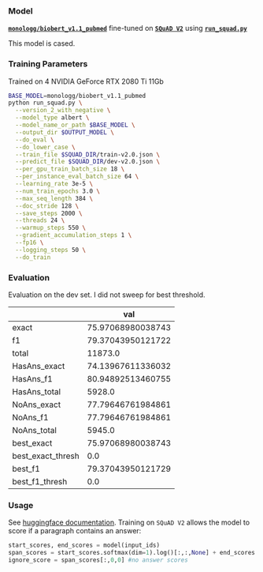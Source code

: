 ### Model
**[`monologg/biobert_v1.1_pubmed`](https://huggingface.co/monologg/biobert_v1.1_pubmed)** fine-tuned on **[`SQuAD V2`](https://rajpurkar.github.io/SQuAD-explorer/)** using **[`run_squad.py`](https://github.com/huggingface/transformers/blob/master/examples/question-answering/run_squad.py)**

This model is cased.

### Training Parameters
Trained on 4 NVIDIA GeForce RTX 2080 Ti 11Gb
```bash
BASE_MODEL=monologg/biobert_v1.1_pubmed
python run_squad.py \
  --version_2_with_negative \
  --model_type albert \
  --model_name_or_path $BASE_MODEL \
  --output_dir $OUTPUT_MODEL \
  --do_eval \
  --do_lower_case \
  --train_file $SQUAD_DIR/train-v2.0.json \
  --predict_file $SQUAD_DIR/dev-v2.0.json \
  --per_gpu_train_batch_size 18 \
  --per_instance_eval_batch_size 64 \
  --learning_rate 3e-5 \
  --num_train_epochs 3.0 \
  --max_seq_length 384 \
  --doc_stride 128 \
  --save_steps 2000 \
  --threads 24 \
  --warmup_steps 550 \
  --gradient_accumulation_steps 1 \
  --fp16 \
  --logging_steps 50 \
  --do_train
```
  
### Evaluation

Evaluation on the dev set. I did not sweep for best threshold.

|                   | val               |
|-------------------|-------------------|
| exact             | 75.97068980038743 |
| f1                | 79.37043950121722 |
| total             | 11873.0           |
| HasAns_exact      | 74.13967611336032 |
| HasAns_f1         | 80.94892513460755 |
| HasAns_total      | 5928.0            |
| NoAns_exact       | 77.79646761984861 |
| NoAns_f1          | 77.79646761984861 |
| NoAns_total       | 5945.0            |
| best_exact        | 75.97068980038743 |
| best_exact_thresh | 0.0               |
| best_f1           | 79.37043950121729 |
| best_f1_thresh    | 0.0               |


### Usage

See [huggingface documentation](https://huggingface.co/transformers/model_doc/bert.html#bertforquestionanswering). Training on `SQuAD V2` allows the model to score if a paragraph contains an answer:
```python
start_scores, end_scores = model(input_ids) 
span_scores = start_scores.softmax(dim=1).log()[:,:,None] + end_scores.softmax(dim=1).log()[:,None,:]
ignore_score = span_scores[:,0,0] #no answer scores
    
```

